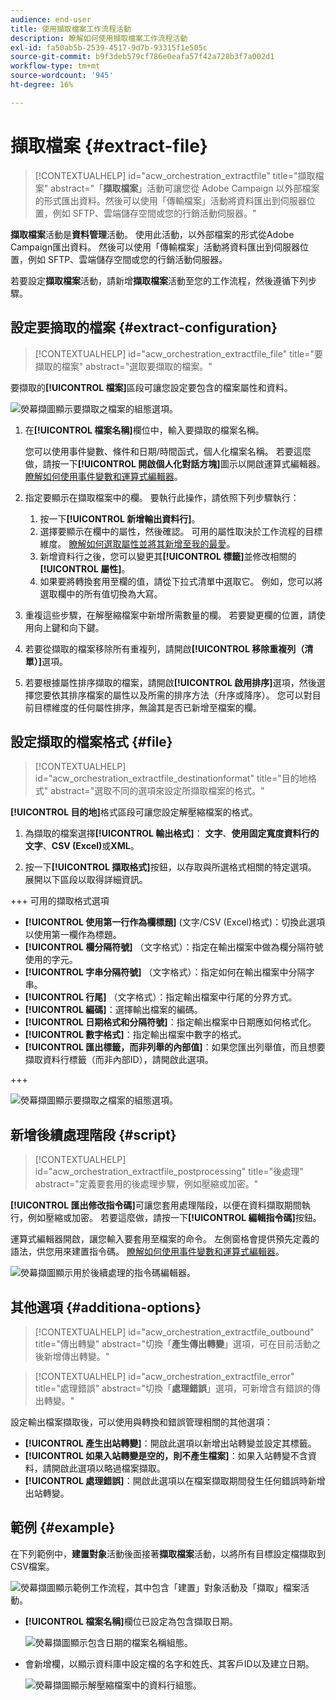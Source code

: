 ```yaml
---
audience: end-user
title: 使用擷取檔案工作流程活動
description: 瞭解如何使用擷取檔案工作流程活動
exl-id: fa50ab5b-2539-4517-9d7b-93315f1e505c
source-git-commit: b9f3deb579cf786e0eafa57f42a728b3f7a002d1
workflow-type: tm+mt
source-wordcount: '945'
ht-degree: 16%

---
```


# 擷取檔案 {#extract-file}

>[!CONTEXTUALHELP]
>id="acw_orchestration_extractfile"
>title="擷取檔案"
>abstract="「**擷取檔案**」活動可讓您從 Adobe Campaign 以外部檔案的形式匯出資料。然後可以使用「傳輸檔案」活動將資料匯出到伺服器位置，例如 SFTP、雲端儲存空間或您的行銷活動伺服器。"

**擷取檔案**&#x200B;活動是&#x200B;**資料管理**&#x200B;活動。 使用此活動，以外部檔案的形式從Adobe Campaign匯出資料。 然後可以使用「傳輸檔案」活動將資料匯出到伺服器位置，例如 SFTP、雲端儲存空間或您的行銷活動伺服器。

若要設定&#x200B;**擷取檔案**&#x200B;活動，請新增&#x200B;**擷取檔案**&#x200B;活動至您的工作流程，然後遵循下列步驟。

## 設定要摘取的檔案 {#extract-configuration}

>[!CONTEXTUALHELP]
>id="acw_orchestration_extractfile_file"
>title="要擷取的檔案"
>abstract="選取要擷取的檔案。"

要擷取的&#x200B;**[!UICONTROL 檔案]**&#x200B;區段可讓您設定要包含的檔案屬性和資料。

![熒幕擷圖顯示要擷取之檔案的組態選項。](../assets/extract-file-file.png)

1. 在&#x200B;**[!UICONTROL 檔案名稱]**&#x200B;欄位中，輸入要擷取的檔案名稱。

   您可以使用事件變數、條件和日期/時間函式，個人化檔案名稱。 若要這麼做，請按一下&#x200B;**[!UICONTROL 開啟個人化對話方塊]**&#x200B;圖示以開啟運算式編輯器。 [瞭解如何使用事件變數和運算式編輯器](../event-variables.md)。

1. 指定要顯示在擷取檔案中的欄。 要執行此操作，請依照下列步驟執行：

   1. 按一下&#x200B;**[!UICONTROL 新增輸出資料行]**。
   1. 選擇要顯示在欄中的屬性，然後確認。 可用的屬性取決於工作流程的目標維度。 [瞭解如何選取屬性並將其新增至我的最愛](../../get-started/attributes.md)。
   1. 新增資料行之後，您可以變更其&#x200B;**[!UICONTROL 標籤]**&#x200B;並修改相關的&#x200B;**[!UICONTROL 屬性]**。
   1. 如果要將轉換套用至欄的值，請從下拉式清單中選取它。 例如，您可以將選取欄中的所有值切換為大寫。

1. 重複這些步驟，在解壓縮檔案中新增所需數量的欄。 若要變更欄的位置，請使用向上鍵和向下鍵。

1. 若要從擷取的檔案移除所有重複列，請開啟&#x200B;**[!UICONTROL 移除重複列（清單）]**&#x200B;選項。

1. 若要根據屬性排序擷取的檔案，請開啟&#x200B;**[!UICONTROL 啟用排序]**&#x200B;選項，然後選擇您要依其排序檔案的屬性以及所需的排序方法（升序或降序）。 您可以對目前目標維度的任何屬性排序，無論其是否已新增至檔案的欄。

## 設定擷取的檔案格式 {#file}

>[!CONTEXTUALHELP]
>id="acw_orchestration_extractfile_destinationformat"
>title="目的地格式"
>abstract="選取不同的選項來設定所擷取檔案的格式。"

**[!UICONTROL 目的地]**&#x200B;格式區段可讓您設定解壓縮檔案的格式。

1. 為擷取的檔案選擇&#x200B;**[!UICONTROL 輸出格式]**： **文字**、**使用固定寬度資料行的文字**、**CSV (Excel)**&#x200B;或&#x200B;**XML**。

1. 按一下&#x200B;**[!UICONTROL 擷取格式]**&#x200B;按鈕，以存取與所選格式相關的特定選項。 展開以下區段以取得詳細資訊。

+++ 可用的擷取格式選項

   * **[!UICONTROL 使用第一行作為欄標題]** (文字/CSV (Excel)格式)：切換此選項以使用第一欄作為標題。
   * **[!UICONTROL 欄分隔符號]** （文字格式）：指定在輸出檔案中做為欄分隔符號使用的字元。
   * **[!UICONTROL 字串分隔符號]** （文字格式）：指定如何在輸出檔案中分隔字串。
   * **[!UICONTROL 行尾]** （文字格式）：指定輸出檔案中行尾的分界方式。
   * **[!UICONTROL 編碼]**：選擇輸出檔案的編碼。
   * **[!UICONTROL 日期格式和分隔符號]**：指定輸出檔案中日期應如何格式化。
   * **[!UICONTROL 數字格式]**：指定輸出檔案中數字的格式。
   * **[!UICONTROL 匯出標籤，而非列舉的內部值]**：如果您匯出列舉值，而且想要擷取資料行標籤（而非內部ID），請開啟此選項。

+++

   ![熒幕擷圖顯示要擷取之檔案的組態選項。](../assets/extract-file-format.png)

## 新增後續處理階段 {#script}

>[!CONTEXTUALHELP]
>id="acw_orchestration_extractfile_postprocessing"
>title="後處理"
>abstract="定義要套用的後處理步驟，例如壓縮或加密。"

**[!UICONTROL 匯出修改指令碼]**&#x200B;可讓您套用處理階段，以便在資料擷取期間執行，例如壓縮或加密。 若要這麼做，請按一下&#x200B;**[!UICONTROL 編輯指令碼]**&#x200B;按鈕。

運算式編輯器開啟，讓您輸入要套用至檔案的命令。 左側窗格會提供預先定義的語法，供您用來建置指令碼。 [瞭解如何使用事件變數和運算式編輯器](../event-variables.md)。

![熒幕擷圖顯示用於後續處理的指令碼編輯器。](../assets/extract-file-script.png)

## 其他選項 {#additiona-options}

>[!CONTEXTUALHELP]
>id="acw_orchestration_extractfile_outbound"
>title="傳出轉變"
>abstract="切換「**產生傳出轉變**」選項，可在目前活動之後新增傳出轉變。"

>[!CONTEXTUALHELP]
>id="acw_orchestration_extractfile_error"
>title="處理錯誤"
>abstract="切換「**處理錯誤**」選項，可新增含有錯誤的傳出轉變。"

設定輸出檔案擷取後，可以使用與轉換和錯誤管理相關的其他選項：

* **[!UICONTROL 產生出站轉變]**：開啟此選項以新增出站轉變並設定其標籤。
* **[!UICONTROL 如果入站轉變是空的，則不產生檔案]**：如果入站轉變不含資料，請開啟此選項以略過檔案擷取。
* **[!UICONTROL 處理錯誤]**：開啟此選項以在檔案擷取期間發生任何錯誤時新增出站轉變。

## 範例 {#example}

在下列範例中，**建置對象**&#x200B;活動後面接著&#x200B;**擷取檔案**&#x200B;活動，以將所有目標設定檔擷取到CSV檔案。

![熒幕擷圖顯示範例工作流程，其中包含「建置」對象活動及「擷取」檔案活動。](../assets/extract-file-example.png)

* **[!UICONTROL 檔案名稱]**&#x200B;欄位已設定為包含擷取日期。

  ![熒幕擷圖顯示包含日期的檔案名稱組態。](../assets/extract-file-example-name.png)

* 會新增欄，以顯示資料庫中設定檔的名字和姓氏、其客戶ID以及建立日期。

  ![熒幕擷圖顯示解壓縮檔案中的資料行組態。](../assets/extract-file-example-columns.png)